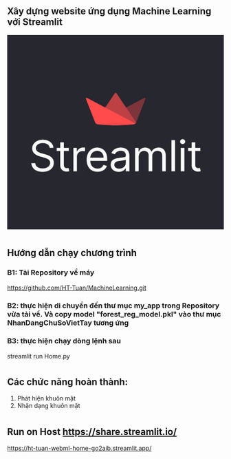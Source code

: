 ## Xây dựng website ứng dụng Machine Learning với Streamlit
![Alt](https://github.com/HT-Tuan/MachineLearning/blob/main/images/streamlit_hero.jpg?raw=true)
#
## Hướng dẫn chạy chương trình
### B1: Tải Repository về máy
https://github.com/HT-Tuan/MachineLearning.git
### B2: thực hiện di chuyển đến thư mục my_app trong Repository vừa tải về. Và copy model "forest_reg_model.pkl" vào thư mục NhanDangChuSoVietTay tương ứng
### B3: thực hiện chạy dòng lệnh sau
streamlit run Home.py  
#
## Các chức năng hoàn thành:
1. Phát hiện khuôn mặt
2. Nhận dạng khuôn mặt
#
## Run on Host https://share.streamlit.io/
https://ht-tuan-webml-home-go2aib.streamlit.app/
